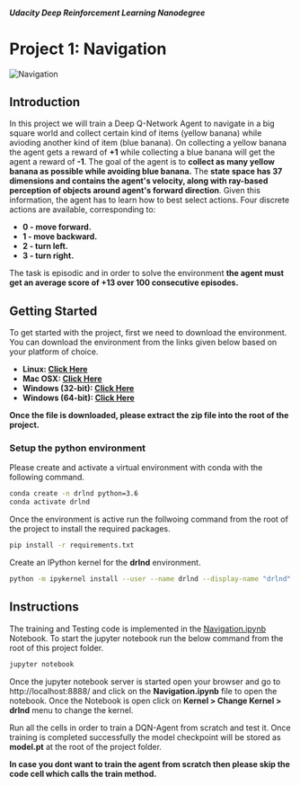 ##### **Udacity Deep Reinforcement Learning Nanodegree**
# Project 1: Navigation

![Navigation](navigation_screen.gif "Navigation")

## **Introduction**
In this project we will train a Deep Q-Network Agent to navigate in a big square world and collect certain kind of items (yellow banana) while avioding another kind of item (blue banana).
On collecting a yellow banana the agent gets a reward of **+1** while collecting a blue banana will get the agent a reward of **-1**. The goal of the agent is to **collect as many yellow banana as possible while avoiding blue banana.**
The **state space has 37 dimensions and contains the agent's velocity, along with ray-based perception of objects around agent's forward direction**. Given this information, the agent has to learn how to best select actions. Four discrete actions are available, corresponding to:
- **0 - move forward.**
- **1 - move backward.**
- **2 - turn left.**
- **3 - turn right.**

The task is episodic and in order to solve the environment **the agent must get an average score of +13 over 100 consecutive episodes.**

## **Getting Started**
To get started with the project, first we need to download the environment.
You can download the environment from the links given below based on your platform of choice.
- **Linux: [Click Here](https://s3-us-west-1.amazonaws.com/udacity-drlnd/P1/Banana/Banana_Linux.zip)**
- **Mac OSX: [Click Here](https://s3-us-west-1.amazonaws.com/udacity-drlnd/P1/Banana/Banana.app.zip)**
- **Windows (32-bit): [Click Here](https://s3-us-west-1.amazonaws.com/udacity-drlnd/P1/Banana/Banana_Windows_x86.zip)**
- **Windows (64-bit): [Click Here](https://s3-us-west-1.amazonaws.com/udacity-drlnd/P1/Banana/Banana_Windows_x86_64.zip)**

**Once the file is downloaded, please extract the zip file into the root of the project.**

### **Setup the python environment**
Please create and activate a virtual environment with conda with the following command.
```sh
conda create -n drlnd python=3.6
conda activate drlnd
```
Once the environment is active run the follwoing command from the root of the project to install the required packages.
```sh
pip install -r requirements.txt
```
Create an IPython kernel for the **drlnd** environment.
```sh
python -m ipykernel install --user --name drlnd --display-name "drlnd"
```

## **Instructions**
The training and Testing code is implemented in the [Navigation.ipynb](./Navigation.ipynb) Notebook.
To start the jupyter notebook run the below command from the root of this project folder.
```sh
jupyter notebook
```
Once the jupyter notebook server is started open your browser and go to http://localhost:8888/ and click on the **Navigation.ipynb** file to open the notebook. Once the Notebook is open click on **Kernel > Change Kernel > drlnd** menu to change the kernel.

Run all the cells in order to train a DQN-Agent from scratch and test it. Once training is completed successfully the model checkpoint will be stored as **model.pt** at the root of the project folder.

**In case you dont want to train the agent from scratch then please skip the code cell which calls the train method.**